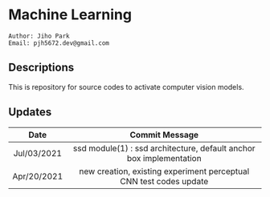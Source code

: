 # Machine Learning
````
Author: Jiho Park
Email: pjh5672.dev@gmail.com
````

## Descriptions
This is repository for source codes to activate computer vision models.   

## Updates
| Date | Commit Message |
|:----:|:----:|
| Jul/03/2021 | ssd module(1) : ssd architecture, default anchor box implementation |
| Apr/20/2021 | new creation, existing experiment perceptual CNN test codes update |

